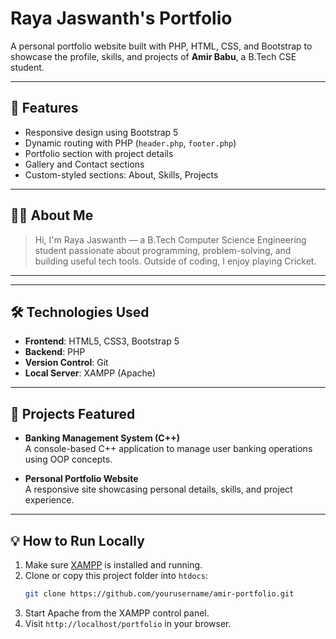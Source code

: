 # Raya Jaswanth's Portfolio

A personal portfolio website built with PHP, HTML, CSS, and Bootstrap to showcase the profile, skills, and projects of **Amir Babu**, a B.Tech CSE student.

---

## 🚀 Features

- Responsive design using Bootstrap 5
- Dynamic routing with PHP  (`header.php`, `footer.php`)
- Portfolio section with project details
- Gallery and Contact sections
- Custom-styled sections: About, Skills, Projects

---

## 👨‍💻 About Me

> Hi, I'm Raya Jaswanth — a B.Tech Computer Science Engineering student passionate about programming, problem-solving, and building useful tech tools. Outside of coding, I enjoy playing Cricket.

---

---

## 🛠️ Technologies Used

- **Frontend**: HTML5, CSS3, Bootstrap 5
- **Backend**: PHP
- **Version Control**: Git
- **Local Server**: XAMPP (Apache)

---

## 📸 Projects Featured

- **Banking Management System (C++)**  
  A console-based C++ application to manage user banking operations using OOP concepts.

- **Personal Portfolio Website**  
  A responsive site showcasing personal details, skills, and project experience.
---

## 💡 How to Run Locally

1. Make sure [XAMPP](https://www.apachefriends.org/index.html) is installed and running.
2. Clone or copy this project folder into `htdocs`:
    ```bash
    git clone https://github.com/yourusername/amir-portfolio.git
    ```
3. Start Apache from the XAMPP control panel.
4. Visit `http://localhost/portfolio` in your browser.

